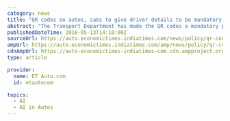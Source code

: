 ```yaml
---
category: news
title: "QR codes on autos, cabs to give driver details to be mandatory in Delhi"
abstract: "The Transport Department has made the QR codes a mandatory permit condition for cabs and autos plying on the city roads.PTI | May 13, 2018, 19:32 IST The Department is working out modalities for QR codes with Traffic Police that has already collected data ..."
publishedDateTime: 2018-05-13T14:10:00Z
sourceUrl: https://auto.economictimes.indiatimes.com/news/policy/qr-codes-on-autos-cabs-to-give-driver-details-to-be-mandatory-in-delhi/64149035
ampUrl: https://auto.economictimes.indiatimes.com/amp/news/policy/qr-codes-on-autos-cabs-to-give-driver-details-to-be-mandatory-in-delhi/64149035
cdnAmpUrl: https://auto-economictimes-indiatimes-com.cdn.ampproject.org/c/s/auto.economictimes.indiatimes.com/amp/news/policy/qr-codes-on-autos-cabs-to-give-driver-details-to-be-mandatory-in-delhi/64149035
type: article

provider:
  name: ET Auto.com
  id: etautocom

topics:
  - AI
  - AI in Autos
---
```

